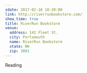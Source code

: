 ```yaml
---
sdate: 2017-02-16 18:30:00
link: http://riverrunbookstore.com/
show_time: true
title: RiverRun Bookstore
venue:
  address: 142 Fleet St.
  city: Portsmouth
  name: RiverRun Bookstore
  state: NH
  zip: 3801
---
```


Reading
